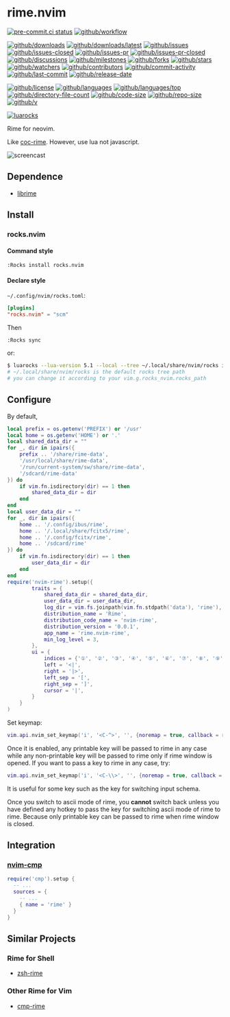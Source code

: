 # rime.nvim

[![pre-commit.ci status](https://results.pre-commit.ci/badge/github/Freed-Wu/rime.nvim/main.svg)](https://results.pre-commit.ci/latest/github/Freed-Wu/rime.nvim/main)
[![github/workflow](https://github.com/Freed-Wu/rime.nvim/actions/workflows/main.yml/badge.svg)](https://github.com/Freed-Wu/rime.nvim/actions)

[![github/downloads](https://shields.io/github/downloads/Freed-Wu/rime.nvim/total)](https://github.com/Freed-Wu/rime.nvim/releases)
[![github/downloads/latest](https://shields.io/github/downloads/Freed-Wu/rime.nvim/latest/total)](https://github.com/Freed-Wu/rime.nvim/releases/latest)
[![github/issues](https://shields.io/github/issues/Freed-Wu/rime.nvim)](https://github.com/Freed-Wu/rime.nvim/issues)
[![github/issues-closed](https://shields.io/github/issues-closed/Freed-Wu/rime.nvim)](https://github.com/Freed-Wu/rime.nvim/issues?q=is%3Aissue+is%3Aclosed)
[![github/issues-pr](https://shields.io/github/issues-pr/Freed-Wu/rime.nvim)](https://github.com/Freed-Wu/rime.nvim/pulls)
[![github/issues-pr-closed](https://shields.io/github/issues-pr-closed/Freed-Wu/rime.nvim)](https://github.com/Freed-Wu/rime.nvim/pulls?q=is%3Apr+is%3Aclosed)
[![github/discussions](https://shields.io/github/discussions/Freed-Wu/rime.nvim)](https://github.com/Freed-Wu/rime.nvim/discussions)
[![github/milestones](https://shields.io/github/milestones/all/Freed-Wu/rime.nvim)](https://github.com/Freed-Wu/rime.nvim/milestones)
[![github/forks](https://shields.io/github/forks/Freed-Wu/rime.nvim)](https://github.com/Freed-Wu/rime.nvim/network/members)
[![github/stars](https://shields.io/github/stars/Freed-Wu/rime.nvim)](https://github.com/Freed-Wu/rime.nvim/stargazers)
[![github/watchers](https://shields.io/github/watchers/Freed-Wu/rime.nvim)](https://github.com/Freed-Wu/rime.nvim/watchers)
[![github/contributors](https://shields.io/github/contributors/Freed-Wu/rime.nvim)](https://github.com/Freed-Wu/rime.nvim/graphs/contributors)
[![github/commit-activity](https://shields.io/github/commit-activity/w/Freed-Wu/rime.nvim)](https://github.com/Freed-Wu/rime.nvim/graphs/commit-activity)
[![github/last-commit](https://shields.io/github/last-commit/Freed-Wu/rime.nvim)](https://github.com/Freed-Wu/rime.nvim/commits)
[![github/release-date](https://shields.io/github/release-date/Freed-Wu/rime.nvim)](https://github.com/Freed-Wu/rime.nvim/releases/latest)

[![github/license](https://shields.io/github/license/Freed-Wu/rime.nvim)](https://github.com/Freed-Wu/rime.nvim/blob/main/LICENSE)
[![github/languages](https://shields.io/github/languages/count/Freed-Wu/rime.nvim)](https://github.com/Freed-Wu/rime.nvim)
[![github/languages/top](https://shields.io/github/languages/top/Freed-Wu/rime.nvim)](https://github.com/Freed-Wu/rime.nvim)
[![github/directory-file-count](https://shields.io/github/directory-file-count/Freed-Wu/rime.nvim)](https://github.com/Freed-Wu/rime.nvim)
[![github/code-size](https://shields.io/github/languages/code-size/Freed-Wu/rime.nvim)](https://github.com/Freed-Wu/rime.nvim)
[![github/repo-size](https://shields.io/github/repo-size/Freed-Wu/rime.nvim)](https://github.com/Freed-Wu/rime.nvim)
[![github/v](https://shields.io/github/v/release/Freed-Wu/rime.nvim)](https://github.com/Freed-Wu/rime.nvim)

[![luarocks](https://img.shields.io/luarocks/v/Freed-Wu/rime.nvim)](https://luarocks.org/modules/Freed-Wu/rime.nvim)

Rime for neovim.

Like [coc-rime](https://github.com/tonyfettes/coc-rime).
However, use lua not javascript.

![screencast](https://github.com/user-attachments/assets/c188d2e5-d65a-4d60-92a7-a5cad993fc0e)

## Dependence

- [librime](https://github.com/rime/librime)

## Install

### rocks.nvim

#### Command style

```vim
:Rocks install rocks.nvim
```

#### Declare style

`~/.config/nvim/rocks.toml`:

```toml
[plugins]
"rocks.nvim" = "scm"
```

Then

```vim
:Rocks sync
```

or:

```sh
$ luarocks --lua-version 5.1 --local --tree ~/.local/share/nvim/rocks install rocks.nvim
# ~/.local/share/nvim/rocks is the default rocks tree path
# you can change it according to your vim.g.rocks_nvim.rocks_path
```

## Configure

By default,

```lua
local prefix = os.getenv('PREFIX') or '/usr'
local home = os.getenv('HOME') or '.'
local shared_data_dir = ""
for _, dir in ipairs({
    prefix .. '/share/rime-data',
    '/usr/local/share/rime-data',
    '/run/current-system/sw/share/rime-data',
    '/sdcard/rime-data'
}) do
    if vim.fn.isdirectory(dir) == 1 then
        shared_data_dir = dir
    end
end
local user_data_dir = ""
for _, dir in ipairs({
    home .. '/.config/ibus/rime',
    home .. '/.local/share/fcitx5/rime',
    home .. '/.config/fcitx/rime',
    home .. '/sdcard/rime'
}) do
    if vim.fn.isdirectory(dir) == 1 then
        user_data_dir = dir
    end
end
require('nvim-rime').setup({
        traits = {
            shared_data_dir = shared_data_dir,
            user_data_dir = user_data_dir,
            log_dir = vim.fs.joinpath(vim.fn.stdpath('data'), 'rime'),
            distribution_name = 'Rime',
            distribution_code_name = 'nvim-rime',
            distribution_version = '0.0.1',
            app_name = 'rime.nvim-rime',
            min_log_level = 3,
        },
        ui = {
            indices = {'①', '②', '③', '④', '⑤', '⑥', '⑦', '⑧', '⑨', '⓪'},
            left = '<|',
            right = '|>',
            left_sep = '[',
            right_sep = ']',
            cursor = '|',
        }
    }
)
```

Set keymap:

```lua
vim.api.nvim_set_keymap('i', '<C-^>', '', {noremap = true, callback = require('nvim-rime').toggle}
```

Once it is enabled, any printable key will be passed to rime in any case while
any non-printable key will be passed to rime only if rime window is opened. If
you want to pass a key to rime in any case, try:

```lua
vim.api.nvim_set_keymap('i', '<C-\\>', '', {noremap = true, callback = require('nvim-rime'):callback('<C-\\>')})
```

It is useful for some key such as the key for switching input schema.

Once you switch to ascii mode of rime, you **cannot** switch back unless you
have defined any hotkey to pass the key for switching ascii mode of rime to rime.
Because only printable key can be passed to rime when rime window is closed.

## Integration

### [nvim-cmp](https://github.com/hrsh7th/nvim-cmp)

```lua
require('cmp').setup {
  -- ...
  sources = {
    -- ...
    { name = 'rime' }
  }
}
```

## Similar Projects

### Rime for Shell

- [zsh-rime](https://github.com/Freed-Wu/zsh-rime)

### Other Rime for Vim

- [cmp-rime](https://github.com/Ninlives/cmp-rime)
